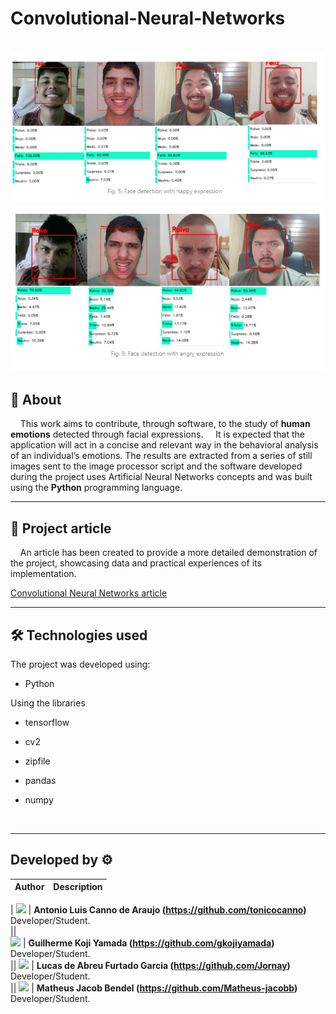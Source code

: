 # Convolutional-Neural-Networks

<h1>
    <img  src = "./public/happy.png"></img>
    <br>
    <img  src = "./public/angry.png"></img>
</h1>

## 📃 **About**

&nbsp;&nbsp;&nbsp;&nbsp;This work aims to contribute, through software, to the study of **human emotions** detected through facial expressions. 
&nbsp;&nbsp;&nbsp;&nbsp;It is expected that the application will act in a concise and relevant way in the behavioral analysis of an individual’s emotions. The results are extracted from a series of still images sent to the image processor script and the software developed during the project uses Artificial Neural Networks concepts and was built using the **Python** programming language.
<br>

---

## 📖 **Project article**

&nbsp;&nbsp;&nbsp;&nbsp;An article has been created to provide a more detailed demonstration of the project, showcasing data and practical experiences of its implementation.

[Convolutional Neural Networks article](https://www.linkedin.com/pulse/emotion-detection-using-neural-network-convolutional-lucas-de-abreu/) 


---

## 🛠 **Technologies used**

The project was developed using:

- Python

Using the libraries

- tensorflow

- cv2

- zipfile

- pandas 

- numpy 
 
<br>

---

## Developed by ⚙

| Author | Description |
| :---: | :--- |
| 
<img src="https://avatars.githubusercontent.com/u/69996623?v=4" width="170"> | **Antonio Luis Canno de Araujo (https://github.com/tonicocanno)**<br> Developer/Student.<br> ||     
<img src="https://avatars.githubusercontent.com/u/70176420?v=4" width="170"> | **Guilherme Koji Yamada (https://github.com/gkojiyamada)**<br> Developer/Student.<br> ||
<img src="https://avatars.githubusercontent.com/u/52716819?v=4" width="170"> | **Lucas de Abreu Furtado Garcia (https://github.com/Jornay)**<br> Developer/Student.<br> ||
<img src="https://avatars.githubusercontent.com/u/70240646?v=4" width="170"> | **Matheus Jacob Bendel (https://github.com/Matheus-jacobb)**<br> Developer/Student.<br> 
